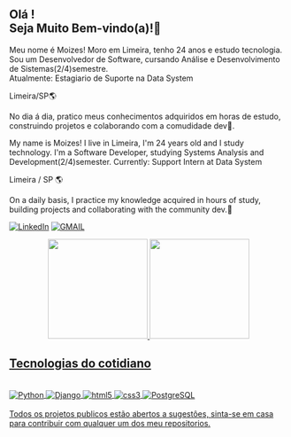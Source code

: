## Olá ! <br> Seja Muito Bem-vindo(a)!👋

Meu nome é Moizes!
Moro em Limeira, tenho 24 anos e estudo tecnologia.<br>
Sou um Desenvolvedor de Software, cursando Análise e Desenvolvimento de Sistemas(2/4)semestre. <br>
Atualmente: Estagiario de Suporte na Data System
<br/>

Limeira/SP🌎

No dia á dia, pratico meus conhecimentos adquiridos em horas de estudo, construindo projetos e colaborando com a comudidade dev🧙.

My name is Moizes! I live in Limeira, I'm 24 years old and I study technology.
I'm a Software Developer, studying Systems Analysis and Development(2/4)semester.
Currently: Support Intern at Data System

Limeira / SP 🌎

On a daily basis, I practice my knowledge acquired in hours of study, building projects and collaborating with the community dev.🧙

<!--
**MoizesFerreir/MoizesFerreir** is a ✨ _special_ ✨ repository because its `README.md` (this file) appears on your GitHub profile.

Here are some ideas to get you started:

- 🔭 I’m currently working on ...
- 🌱 I’m currently learning ...
- 👯 I’m looking to collaborate on ...
- 🤔 I’m looking for help with ...
- 💬 Ask me about ...
- 📫 How to reach me: ...
- 😄 Pronouns: ...
- ⚡ Fun fact: ...
-->

[![LinkedIn](https://img.shields.io/badge/LinkedIn-0077B5?style=for-the-badge&logo=linkedin&logoColor=white
)](https://www.linkedin.com/in/moizesdevback/)
[![GMAIL](	https://img.shields.io/badge/Gmail-D14836?style=for-the-badge&logo=gmail&logoColor=white)](mailto:konas300@mgmail.com)

<div align="center">
  <a href="https://github.com/MoizesFerreir">
  <img height="180em" src="https://github-readme-stats.vercel.app/api?username=MoizesFerreir&show_icons=true&theme=dracula&include_all_commits=true&count_private=true"/>
  <img height="180em" src="https://github-readme-stats.vercel.app/api/top-langs/?username=MoizesFerreir&layout=compact&langs_count=7&theme=dracula"/>
</div>
 
 ## Tecnologias do cotidiano
 
 <div style="display: inline_block"><br/>
   <img align="center" alt="Python" src="https://img.shields.io/badge/Python-3776AB?style=for-the-badge&logo=python&logoColor=white"/>
   <img align="center" alt="Django" src="https://img.shields.io/badge/Django-092E20?style=for-the-badge&logo=django&logoColor=white"/>
   <img align="center" alt="html5" src="https://img.shields.io/badge/HTML5-E34F26?style=for-the-badge&logo=html5&logoColor=white"/>
   <img align="center" alt="css3" src="https://img.shields.io/badge/CSS3-1572B6?style=for-the-badge&logo=css3&logoColor=white"/>
   <img align="center" alt="PostgreSQL" src="https://img.shields.io/badge/PostgreSQL-316192?style=for-the-badge&logo=postgresql&logoColor=white"/>
  <div/>
  <br/>
Todos os projetos publicos estão abertos a sugestôes, sinta-se em casa para contribuir com qualquer um dos meu repositorios.
